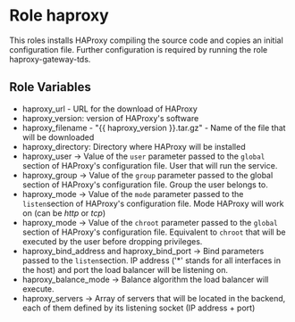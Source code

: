 Role haproxy
=========
 
This roles installs HAProxy compiling the source code and copies an initial configuration file. Further configuration is required by running the role haproxy-gateway-tds.

Role Variables
--------------
* haproxy_url - URL for the download of HAProxy
* haproxy_version: version of HAProxy's software
* haproxy_filename - "{{ haproxy_version }}.tar.gz" - Name of the file that will be downloaded
* haproxy_directory: Directory where HAProxy will be installed
* haproxy_user -> Value of the `user` parameter passed to the `global` section of HAProxy's configuration file. User that will run the service.
* haproxy_group -> Value of the `group` parameter passed to the global section of HAProxy's configuration file. Group the user belongs to.
* haproxy_mode -> Value of the `mode` parameter passed to the `listen`section of HAProxy's configuration file. Mode HAProxy will work on (can be *http* or *tcp*)
* haproxy_mode -> Value of the `chroot` parameter passed to the `global` section of HAProxy's configuration file. Equivalent to `chroot` that will be executed by the user before dropping privileges.
* haproxy\_bind\_address and haproxy\_bind\_port -> Bind parameters passed to the `listen`section. IP address ('\*' stands for all interfaces in the host) and port the load balancer will be listening on.
* haproxy\_balance\_mode -> Balance algorithm the load balancer will execute.
* haproxy_servers -> Array of servers that will be located in the backend, each of them defined by its listening socket (IP address + port)


